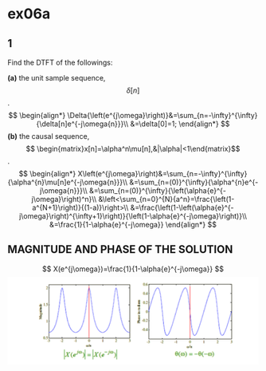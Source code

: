 # ex06a

## 1
Find the DTFT of the followings:

__(a)__ the unit sample sequence, $$\delta[n]$$.
$$
\begin{align*}
\Delta{\left(e^{j\omega}\right)}&=\sum_{n=-\infty}^{\infty}{\delta[n]e^{-j\omega{n}}}\\
&=\delta[0]=1;
\end{align*}
$$
__(b)__ the causal sequence, $$ \begin{matrix}x[n]=\alpha^n\mu[n],&|\alpha|<1\end{matrix}$$.
$$
\begin{align*}
X\left(e^{j\omega}\right)&=\sum_{n=-\infty}^{\infty}{\alpha^{n}\mu[n]e^{-j\omega{n}}}\\
&=\sum_{n=(0)}^{\infty}{\alpha^{n}e^{-j\omega{n}}}\\
&=\sum_{n=(0)}^{\infty}{\left(\alpha{e}^{-j\omega}\right)^n}\\
&\left<\sum_{n=0}^{N}{a^n}=\frac{\left(1-a^{N+1}\right)}{(1-a)}\right>\\
&=\frac{\left(1-\left(\alpha{e}^{-j\omega}\right)^{\infty+1}\right)}{\left(1-\alpha{e}^{-j\omega}\right)}\\
&=\frac{1}{1-\alpha{e}^{-j\omega}}
\end{align*}
$$


## MAGNITUDE AND PHASE OF THE SOLUTION
$$
X(e^{j\omega})=\frac{1}{1-\alpha{e}^{-j\omega}}
$$
![fig01](ex06-fig01.png)
